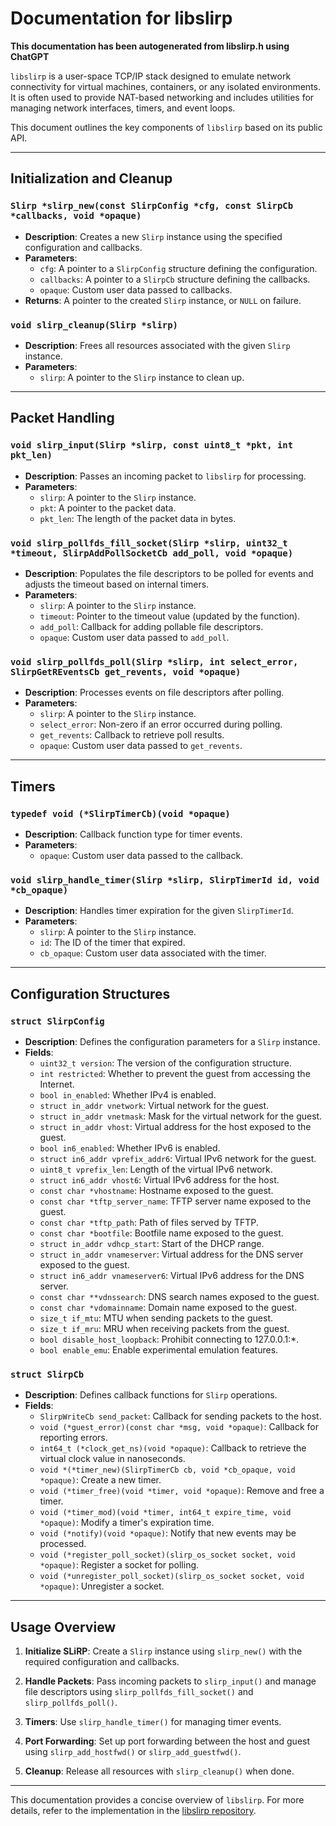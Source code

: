 # Documentation for libslirp

**This documentation has been autogenerated from libslirp.h using ChatGPT**

`libslirp` is a user-space TCP/IP stack designed to emulate network
connectivity for virtual machines, containers, or any isolated
environments. It is often used to provide NAT-based networking and
includes utilities for managing network interfaces, timers, and event
loops.

This document outlines the key components of `libslirp` based on its public API.

---

## **Initialization and Cleanup**

### `Slirp *slirp_new(const SlirpConfig *cfg, const SlirpCb *callbacks, void *opaque)`
- **Description**: Creates a new `Slirp` instance using the specified configuration and callbacks.
- **Parameters**:
  - `cfg`: A pointer to a `SlirpConfig` structure defining the configuration.
  - `callbacks`: A pointer to a `SlirpCb` structure defining the callbacks.
  - `opaque`: Custom user data passed to callbacks.
- **Returns**: A pointer to the created `Slirp` instance, or `NULL` on failure.

### `void slirp_cleanup(Slirp *slirp)`
- **Description**: Frees all resources associated with the given `Slirp` instance.
- **Parameters**:
  - `slirp`: A pointer to the `Slirp` instance to clean up.

---

## **Packet Handling**

### `void slirp_input(Slirp *slirp, const uint8_t *pkt, int pkt_len)`
- **Description**: Passes an incoming packet to `libslirp` for processing.
- **Parameters**:
  - `slirp`: A pointer to the `Slirp` instance.
  - `pkt`: A pointer to the packet data.
  - `pkt_len`: The length of the packet data in bytes.

### `void slirp_pollfds_fill_socket(Slirp *slirp, uint32_t *timeout, SlirpAddPollSocketCb add_poll, void *opaque)`
- **Description**: Populates the file descriptors to be polled for events and adjusts the timeout based on internal timers.
- **Parameters**:
  - `slirp`: A pointer to the `Slirp` instance.
  - `timeout`: Pointer to the timeout value (updated by the function).
  - `add_poll`: Callback for adding pollable file descriptors.
  - `opaque`: Custom user data passed to `add_poll`.

### `void slirp_pollfds_poll(Slirp *slirp, int select_error, SlirpGetREventsCb get_revents, void *opaque)`
- **Description**: Processes events on file descriptors after polling.
- **Parameters**:
  - `slirp`: A pointer to the `Slirp` instance.
  - `select_error`: Non-zero if an error occurred during polling.
  - `get_revents`: Callback to retrieve poll results.
  - `opaque`: Custom user data passed to `get_revents`.

---

## **Timers**

### `typedef void (*SlirpTimerCb)(void *opaque)`
- **Description**: Callback function type for timer events.
- **Parameters**:
  - `opaque`: Custom user data passed to the callback.

### `void slirp_handle_timer(Slirp *slirp, SlirpTimerId id, void *cb_opaque)`
- **Description**: Handles timer expiration for the given `SlirpTimerId`.
- **Parameters**:
  - `slirp`: A pointer to the `Slirp` instance.
  - `id`: The ID of the timer that expired.
  - `cb_opaque`: Custom user data associated with the timer.

---

## **Configuration Structures**

### `struct SlirpConfig`
- **Description**: Defines the configuration parameters for a `Slirp` instance.
- **Fields**:
  - `uint32_t version`: The version of the configuration structure.
  - `int restricted`: Whether to prevent the guest from accessing the Internet.
  - `bool in_enabled`: Whether IPv4 is enabled.
  - `struct in_addr vnetwork`: Virtual network for the guest.
  - `struct in_addr vnetmask`: Mask for the virtual network for the guest.
  - `struct in_addr vhost`: Virtual address for the host exposed to the guest.
  - `bool in6_enabled`: Whether IPv6 is enabled.
  - `struct in6_addr vprefix_addr6`: Virtual IPv6 network for the guest.
  - `uint8_t vprefix_len`: Length of the virtual IPv6 network.
  - `struct in6_addr vhost6`: Virtual IPv6 address for the host.
  - `const char *vhostname`: Hostname exposed to the guest.
  - `const char *tftp_server_name`: TFTP server name exposed to the guest.
  - `const char *tftp_path`: Path of files served by TFTP.
  - `const char *bootfile`: Bootfile name exposed to the guest.
  - `struct in_addr vdhcp_start`: Start of the DHCP range.
  - `struct in_addr vnameserver`: Virtual address for the DNS server exposed to the guest.
  - `struct in6_addr vnameserver6`: Virtual IPv6 address for the DNS server.
  - `const char **vdnssearch`: DNS search names exposed to the guest.
  - `const char *vdomainname`: Domain name exposed to the guest.
  - `size_t if_mtu`: MTU when sending packets to the guest.
  - `size_t if_mru`: MRU when receiving packets from the guest.
  - `bool disable_host_loopback`: Prohibit connecting to 127.0.0.1:*.
  - `bool enable_emu`: Enable experimental emulation features.

### `struct SlirpCb`
- **Description**: Defines callback functions for `Slirp` operations.
- **Fields**:
  - `SlirpWriteCb send_packet`: Callback for sending packets to the host.
  - `void (*guest_error)(const char *msg, void *opaque)`: Callback for reporting errors.
  - `int64_t (*clock_get_ns)(void *opaque)`: Callback to retrieve the virtual clock value in nanoseconds.
  - `void *(*timer_new)(SlirpTimerCb cb, void *cb_opaque, void *opaque)`: Create a new timer.
  - `void (*timer_free)(void *timer, void *opaque)`: Remove and free a timer.
  - `void (*timer_mod)(void *timer, int64_t expire_time, void *opaque)`: Modify a timer's expiration time.
  - `void (*notify)(void *opaque)`: Notify that new events may be processed.
  - `void (*register_poll_socket)(slirp_os_socket socket, void *opaque)`: Register a socket for polling.
  - `void (*unregister_poll_socket)(slirp_os_socket socket, void *opaque)`: Unregister a socket.

---

## **Usage Overview**

1. **Initialize SLiRP**:
   Create a `Slirp` instance using `slirp_new()` with the required configuration and callbacks.

2. **Handle Packets**:
   Pass incoming packets to `slirp_input()` and manage file descriptors using `slirp_pollfds_fill_socket()` and `slirp_pollfds_poll()`.

3. **Timers**:
   Use `slirp_handle_timer()` for managing timer events.

4. **Port Forwarding**:
   Set up port forwarding between the host and guest using `slirp_add_hostfwd()` or `slirp_add_guestfwd()`.

5. **Cleanup**:
   Release all resources with `slirp_cleanup()` when done.

---

This documentation provides a concise overview of `libslirp`. For more details, refer to the implementation in the [libslirp repository](https://gitlab.freedesktop.org/slirp/libslirp).

